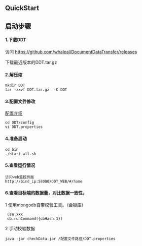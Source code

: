 ## QuickStart

## 启动步骤

#### 1.下载DDT

  访问 https://github.com/whaleal/DocumentDataTransfer/releases

  下载最近版本的DDT.tar.gz

#### 2.解压缩

```
mkdir DDT
tar -zxvf DDT.tar.gz  -C DDT
```

#### 3.配置文件修改
[配置介绍](Configuring.md)

```
cd DDT/config
vi DDT.properties
```


#### 4.准备启动

```
cd bin
./start-all.sh
```

#### 5.查看运行情况

```
访问web监控页面
http://bind_ip:58000/DDT_WEB/#/home
```


#### 6.查看目标端的数据量，对比数据一致性。

1 使用mongodb自带校验工具。（会锁库）

```
 use xxx
 db.runCommand({dbHash:1})
 ```

2 手动校验数据
```
java -jar checkData.jar /配置文件路径/DDT.properties
```
